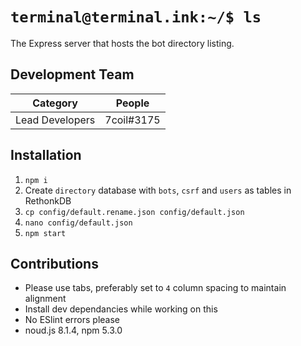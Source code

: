 # `terminal@terminal.ink:~/$ ls`
The Express server that hosts the bot directory listing.

## Development Team
Category		| People
--------------- | ----------
Lead Developers | 7coil#3175

## Installation
1. `npm i`
1. Create `directory` database with `bots`, `csrf` and `users` as tables in RethonkDB
1. `cp config/default.rename.json config/default.json`
1. `nano config/default.json`
1. `npm start`

## Contributions
- Please use tabs, preferably set to `4` column spacing to maintain alignment
- Install dev dependancies while working on this
- No ESlint errors please
- noud.js 8.1.4, npm 5.3.0
